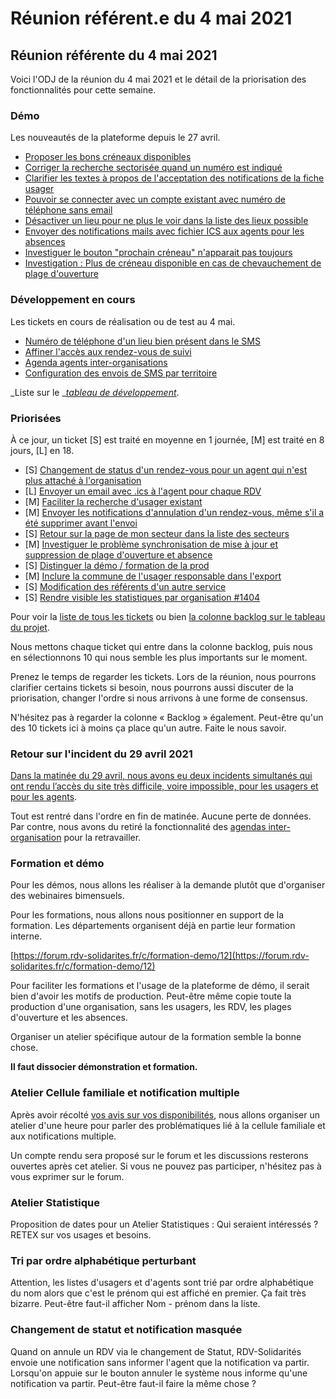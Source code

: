 # Réunion référent.e du 4 mai 2021

## Réunion référente du 4 mai 2021

Voici l'ODJ de la réunion du 4 mai 2021 et le détail de la priorisation des fonctionnalités pour cette semaine.

### Démo

Les nouveautés de la plateforme depuis le 27 avril.

* [Proposer les bons créneaux disponibles](https://github.com/betagouv/rdv-solidarites.fr/issues/1382)
* [Corriger la recherche sectorisée quand un numéro est indiqué](https://github.com/betagouv/rdv-solidarites.fr/issues/1363)
* [Clarifier les textes à propos de l'acceptation des notifications de la fiche usager](https://github.com/betagouv/rdv-solidarites.fr/issues/1377)
* [Pouvoir se connecter avec un compte existant avec numéro de téléphone sans email](https://github.com/betagouv/rdv-solidarites.fr/issues/1327)
* [Désactiver un lieu pour ne plus le voir dans la liste des lieux possible](https://github.com/betagouv/rdv-solidarites.fr/issues/1341)
* [Envoyer des notifications mails avec fichier ICS aux agents pour les absences](https://github.com/betagouv/rdv-solidarites.fr/issues/1051)
* [Investiguer le bouton "prochain créneau" n'apparait pas toujours](https://github.com/betagouv/rdv-solidarites.fr/issues/1239)
* [Investigation : Plus de créneau disponible en cas de chevauchement de plage d'ouverture](https://github.com/betagouv/rdv-solidarites.fr/issues/1340)

### Développement en cours

Les tickets en cours de réalisation ou de test au 4 mai.

* [Numéro de téléphone d'un lieu bien présent dans le SMS](https://github.com/betagouv/rdv-solidarites.fr/issues/1414)
* [Affiner l'accès aux rendez-vous de suivi](https://github.com/betagouv/rdv-solidarites.fr/issues/1326)
* [Agenda agents inter-organisations](https://github.com/betagouv/rdv-solidarites.fr/issues/1185)
* [Configuration des envois de SMS par territoire](https://github.com/betagouv/rdv-solidarites.fr/issues/1408)

_Liste sur le _[_tableau de développement_](https://github.com/betagouv/rdv-solidarites.fr/projects/8?fullscreen=true).

### Priorisées

À ce jour, un ticket \[S] est traité en moyenne en 1 journée, \[M] est traité en 8 jours, \[L] en 18.

* \[S] [Changement de status d'un rendez-vous pour un agent qui n'est plus attaché à l'organisation](https://github.com/betagouv/rdv-solidarites.fr/issues/1413)
* \[L] [Envoyer un email avec .ics à l'agent pour chaque RDV](https://github.com/betagouv/rdv-solidarites.fr/issues/1059)
* \[M] [Faciliter la recherche d'usager existant](https://github.com/betagouv/rdv-solidarites.fr/issues/1348)
* \[M] [Envoyer les notifications d'annulation d'un rendez-vous, même s'il a été supprimer avant l'envoi](https://github.com/betagouv/rdv-solidarites.fr/issues/1361)
* \[S] [Retour sur la page de mon secteur dans la liste des secteurs](https://github.com/betagouv/rdv-solidarites.fr/issues/1346)
* \[M] [Investiguer le problème synchronisation de mise à jour et suppression de plage d'ouverture et absence](https://github.com/betagouv/rdv-solidarites.fr/issues/1354)
* \[S] [Distinguer la démo / formation de la prod](https://github.com/betagouv/rdv-solidarites.fr/issues/1058)
* \[M] [Inclure la commune de l'usager responsable dans l'export](https://github.com/betagouv/rdv-solidarites.fr/issues/1187)
* \[S] [Modification des référents d'un autre service](https://github.com/betagouv/rdv-solidarites.fr/issues/1405)
* \[S] [ Rendre visible les statistiques par organisation #1404 ](https://github.com/betagouv/rdv-solidarites.fr/issues/1404)

Pour voir la [liste de tous les tickets](https://github.com/betagouv/rdv-solidarites.fr/issues?q=is%3Aissue+is%3Aopen) ou bien [la colonne backlog sur le tableau du projet](https://github.com/betagouv/rdv-solidarites.fr/projects/8?fullscreen=true).

Nous mettons chaque ticket qui entre dans la colonne backlog, puis nous en sélectionnons 10 qui nous semble les plus importants sur le moment.

Prenez le temps de regarder les tickets. Lors de la réunion, nous pourrons clarifier certains tickets si besoin, nous pourrons aussi discuter de la priorisation, changer l'ordre si nous arrivons à une forme de consensus.

N'hésitez pas à regarder la colonne « Backlog » également. Peut-être qu'un des 10 tickets ici à moins ça place qu'un autre. Faite le nous savoir.

### Retour sur l'incident du 29 avril 2021

[Dans la matinée du 29 avril, nous avons eu deux incidents simultanés qui ont rendu l’accès du site très difficile, voire impossible, pour les usagers et pour les agents](https://forum.rdv-solidarites.fr/t/incident-de-production-du-29-avril-2021/241).

Tout est rentré dans l'ordre en fin de matinée. Aucune perte de données. Par contre, nous avons du retiré la fonctionnalité des [agendas inter-organisation](https://github.com/betagouv/rdv-solidarites.fr/issues/1185) pour la retravailler.

### Formation et démo

Pour les démos, nous allons les réaliser à la demande plutôt que d'organiser des webinaires bimensuels.

Pour les formations, nous allons nous positionner en support de la formation. Les départements organisent déjà en partie leur formation interne.

[https://forum.rdv-solidarites.fr/c/formation-demo/12](https://forum.rdv-solidarites.fr/c/formation-demo/12)

Pour faciliter les formations et l'usage de la plateforme de démo, il serait bien d'avoir les motifs de production. Peut-être même copie toute la production d'une organisation, sans les usagers, les RDV, les plages d'ouverture et les absences.

Organiser un atelier spécifique autour de la formation semble la bonne chose.

**Il faut dissocier démonstration et formation.**

### Atelier Cellule familiale et notification multiple

Après avoir récolté [vos avis sur vos disponibilités](https://forum.rdv-solidarites.fr/t/atelier-cellule-familiale-et-notifications-multiples/243), nous allons organiser un atelier d'une heure pour parler des problématiques lié à la cellule familiale et aux notifications multiple.

Un compte rendu sera proposé sur le forum et les discussions resterons ouvertes après cet atelier. Si vous ne pouvez pas participer, n'hésitez pas à vous exprimer sur le forum.

### Atelier Statistique

Proposition de dates pour un Atelier Statistiques : Qui seraient intéressés ? RETEX sur vos usages et besoins.

### Tri par ordre alphabétique perturbant

Attention, les listes d'usagers et d'agents sont trié par ordre alphabétique du nom alors que c'est le prénom qui est affiché en premier. Ça fait très bizarre. Peut-être faut-il afficher Nom - prénom dans la liste.

### Changement de statut et notification masquée

Quand on annule un RDV via le changement de Statut, RDV-Solidarités envoie une notification sans informer l'agent que la notification va partir. Lorsqu'on appuie sur le bouton annuler le système nous informe qu'une notification va partir. Peut-être faut-il faire la même chose ?
